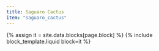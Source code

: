 ```yaml
---
title: Saguaro Cactus
item: "saguaro_cactus"
---
```


{% assign it = site.data.blocks[page.block] %}
{% include block_template.liquid block=it %}


